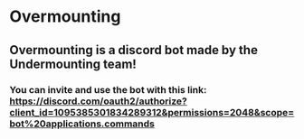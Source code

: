 # Overmounting

## Overmounting is a discord bot made by the Undermounting team!
### You can invite and use the bot with this link: https://discord.com/oauth2/authorize?client_id=1095385301834289312&permissions=2048&scope=bot%20applications.commands
